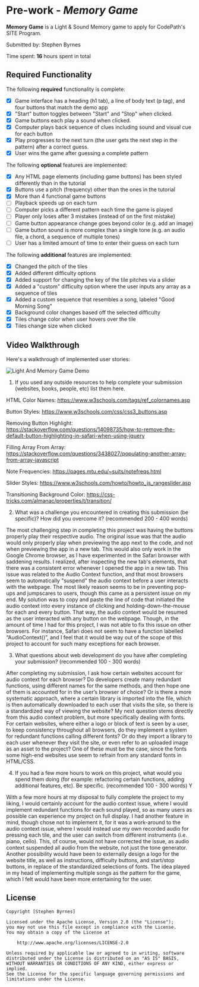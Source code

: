 # Pre-work - *Memory Game*

**Memory Game** is a Light & Sound Memory game to apply for CodePath's SITE Program. 

Submitted by: Stephen Byrnes

Time spent: **16** hours spent in total

## Required Functionality

The following **required** functionality is complete:

* [x] Game interface has a heading (h1 tab), a line of body text (p tag), and four buttons that match the demo app
* [x] "Start" button toggles between "Start" and "Stop" when clicked. 
* [x] Game buttons each play a sound when clicked. 
* [x] Computer plays back sequence of clues including sound and visual cue for each button
* [x] Play progresses to the next turn (the user gets the next step in the pattern) after a correct guess. 
* [x] User wins the game after guessing a complete pattern

The following **optional** features are implemented:

* [x] Any HTML page elements (including game buttons) has been styled differently than in the tutorial
* [x] Buttons use a pitch (frequency) other than the ones in the tutorial
* [x] More than 4 functional game buttons
* [ ] Playback speeds up on each turn
* [ ] Computer picks a different pattern each time the game is played
* [ ] Player only loses after 3 mistakes (instead of on the first mistake)
* [ ] Game button appearance change goes beyond color (e.g. add an image)
* [ ] Game button sound is more complex than a single tone (e.g. an audio file, a chord, a sequence of multiple tones)
* [ ] User has a limited amount of time to enter their guess on each turn

The following **additional** features are implemented:

- [x] Changed the pitch of the tiles
- [x] Added different difficulty options
- [x] Added support for changing the key of the tile pitches via a slider
- [x] Added a "custom" difficulty option where the user inputs any array as a sequence of tiles
- [x] Added a custom sequence that resembles a song, labeled "Good Morning Song"
- [x] Background color changes based off the selected difficulty
- [x] Tiles change color when user hovers over the tile
- [x] Tiles change size when clicked

## Video Walkthrough

Here's a walkthrough of implemented user stories:

<img src='https://i.imgur.com/0IEgWrx.gif' title='Light And Memory Game Demo
' width='' alt='Light And Memory Game Demo' />

1. If you used any outside resources to help complete your submission (websites, books, people, etc) list them here. 

HTML Color Names: https://www.w3schools.com/tags/ref_colornames.asp

Button Styles: https://www.w3schools.com/css/css3_buttons.asp

Removing Button Highlight: https://stackoverflow.com/questions/14098735/how-to-remove-the-default-button-highlighting-in-safari-when-using-jquery

Filling Array From Array: https://stackoverflow.com/questions/3438027/populating-another-array-from-array-javascript

Note Frequencies: https://pages.mtu.edu/~suits/notefreqs.html

Slider Styles: https://www.w3schools.com/howto/howto_js_rangeslider.asp

Transitioning Background Color: https://css-tricks.com/almanac/properties/t/transition/

2. What was a challenge you encountered in creating this submission (be specific)? How did you overcome it? (recommended 200 - 400 words) 

The most challenging step in completing this project was having the buttons properly play their respective audio. The original issue was that the audio would only properly play when previewing the app next to the code, and not when previewing the app in a new tab. This would also only work in the Google Chrome browser, as I have experimented in the Safari browser with saddening results. I realized, after inspecting the new tab's elements, that there was a consistent error whenever I opened the app in a new tab. This issue was related to the Audio Context function, and that most browsers seem to automatically "suspend" the audio context before a user interacts with the webpage. The most likely reason seems to be in preventing pop-ups and jumpscares to users, though this came as a persistent issue on my end. My solution was to copy and paste the line of code that initiated the audio context into every instance of clicking and holding-down-the-mouse for each and every button. That way, the audio context would be resumed as the user interacted with any button on the webpage. Though, in the amount of time I had for this project, I was not able to fix this issue on other browsers. For instance, Safari does not seem to have a function labelled “AudioContext()”, and I feel that it would be way out of the scope of this project to account for such many exceptions for each browser.


3. What questions about web development do you have after completing your submission? (recommended 100 - 300 words)

After completing my submission, I ask how certain websites account for audio context for each browser? Do developers create many redundant functions, using different names for the same methods, and then hope one of them is accounted for in the user’s browser of choice? Or is there a more systematic approach, where a certain library is imported into the file, which is then automatically downloaded to each user that visits the site, so there is a standardized way of viewing the website? My next question stems directly from this audio context problem, but more specifically dealing with fonts. For certain websites, where either a logo or block of text is seen by a user, to keep consistency throughout all browsers, do they implement a system for redundant functions calling different fonts? Or do they import a library to each user whenever they visit the site, or even refer to an uploaded image as an asset to the project? One of these must be the case, since the fonts some high-end websites use seem to refrain from any standard fonts in HTML/CSS. 

4. If you had a few more hours to work on this project, what would you spend them doing (for example: refactoring certain functions, adding additional features, etc). Be specific. (recommended 100 - 300 words) Y

With a few more hours at my disposal to fully complete the project to my liking, I would certainly account for the audio context issue, where I would implement redundant functions for each sound played, so as many users as possible can experience my project on full display. I had another feature in mind, though chose not to implement it, for it was a work-around to the audio context issue, where I would instead use my own recorded audio for pressing each tile, and the user can switch from different instruments (i.e. piano, cello). This, of course, would not have corrected the issue, as audio context suspended all audio from the website, not just the tone generator. Another possibility would have been to externally design a logo for the website title, as well as instructions, difficulty buttons, and start/stop buttons, in replace of the standardized selections of fonts. The idea played in my head of implementing multiple songs as the pattern for the game, which I felt would have been more entertaining for the user.

## License

    Copyright [Stephen Byrnes]

    Licensed under the Apache License, Version 2.0 (the "License");
    you may not use this file except in compliance with the License.
    You may obtain a copy of the License at

        http://www.apache.org/licenses/LICENSE-2.0

    Unless required by applicable law or agreed to in writing, software
    distributed under the License is distributed on an "AS IS" BASIS,
    WITHOUT WARRANTIES OR CONDITIONS OF ANY KIND, either express or implied.
    See the License for the specific language governing permissions and
    limitations under the License.